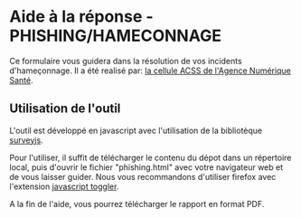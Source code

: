 # Aide à la réponse - PHISHING/HAMECONNAGE

Ce formulaire vous guidera dans la résolution de vos incidents d'hameçonnage.
Il a été realisé par: [la cellule ACSS de l'Agence Numérique Santé](https://cyberveille-sante.gouv.fr/).

## Utilisation de l'outil

L'outil est développé en javascript avec l'utilisation de la bibliotèque [surveyjs](https://surveyjs.io/).

Pour l'utiliser, il suffit de télécharger le contenu du dépot dans un répertoire local, puis d'ouvrir le fichier "phishing.html" avec votre navigateur web et de vous laisser guider.
Nous vous recommandons d'utiliser firefox avec l'extension [javascript toggler](https://addons.mozilla.org/fr/firefox/addon/javascript-toggler/).

A la fin de l'aide, vous pourrez télécharger le rapport en format PDF.

